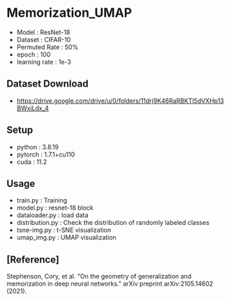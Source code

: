 # Memorization_UMAP
- Model : ResNet-18
- Dataset : CIFAR-10
- Permuted Rate : 50%
- epoch : 100
- learning rate : 1e-3

## Dataset Download
- https://drive.google.com/drive/u/0/folders/11drj9K46RaRBKTl5dVXHp13BWxiLdx_4

## Setup
- python : 3.8.19
- pytorch : 1.7.1+cu110
- cuda : 11.2

## Usage
- train.py : Training
- model.py : resnet-18 block
- dataloader.py : load data
- distribution.py : Check the distribution of randomly labeled classes
- tsne-img.py : t-SNE visualization
- umap_img.py : UMAP visualization

## [Reference]
Stephenson, Cory, et al. "On the geometry of generalization and memorization in deep neural networks." arXiv preprint arXiv:2105.14602 (2021).

